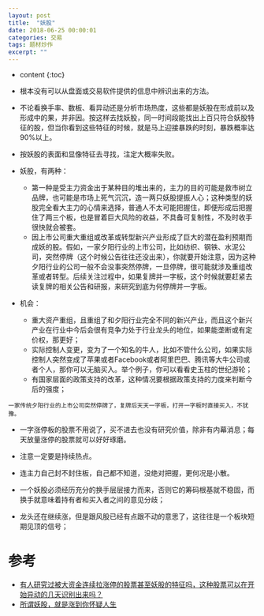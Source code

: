 ```yaml
---
layout: post
title:  "妖股"
date: 2018-06-25 00:00:01
categories: 交易
tags: 题材炒作
excerpt: ""
---
```


* content
{:toc}

* 根本没有可以从盘面或交易软件提供的信息中辨识出来的方法。
* 不论看换手率、数板、看异动还是分析市场热度，这些都是妖股在形成前以及形成中的果，并非因。按这样去找妖股，同一时间段能找出上百只符合妖股特征的股，但当你看到这些特征的时候，就是马上迎接暴跌的时刻，暴跌概率达90%以上。
* 按妖股的表面和显像特征去寻找，注定大概率失败。
* 妖股，有两种：
  + 第一种是受主力资金出于某种目的堆出来的，主力的目的可能是救市树立品牌，也可能是市场上死气沉沉，造一两只妖股提振人心；这种类型的妖股完全看大主力的心情来选择，普通人不太可能把握住，即便形成后把握住了两三个板，也是冒着巨大风险的收益，不具备可复制性，不及时收手很快就会被套。
  + 因上市公司重大重组或改革或转型新兴产业形成了巨大的潜在盈利预期而成妖的股。假如，一家夕阳行业的上市公司，比如纺织、钢铁、水泥公司，突然停牌（这个时候公告往往还没出来），你就要开始注意，因为这种夕阳行业的公司一般不会没事突然停牌，一旦停牌，很可能就涉及重组改革或者转型。后续关注过程中，如果复牌并一字板，这个时候就要赶紧去读复牌的相关公告和研报，来研究到底为何停牌并一字板。

* 机会：
  + 重大资产重组，且重组了和夕阳行业完全不同的新兴产业，而且这个新兴产业在行业中今后会很有竞争力处于行业龙头的地位，如果能垄断或有定价权，那更好；
  + 实际控制人变更，变为了一个知名的牛人，比如不管什么公司，如果实际控制人突然变成了苹果或者Facebook或者阿里巴巴、腾讯等大牛公司或者个人，那你可以无脑买入。举个例子，你可以看看史玉柱的世纪游轮；
  + 有国家层面的政策支持的改革，这种情况要根据政策支持的力度来判断今后的强度；
```
一家传统夕阳行业的上市公司突然停牌了，复牌后天天一字板，打开一字板时直接买入，不犹豫。
```

* 一字涨停板的股票不用说了，买不进去也没有研究价值，除非有内幕消息；每天放量涨停的股票就可以好好琢磨。

* 注意一定要是持续热点。

* 连主力自己封不封住板，自己都不知道，没绝对把握，更何况是小散。

* 一个妖股必须经历充分的换手层层接力而来，否则它的筹码根基就不稳固，而换手就意味着持有者和买入者之间的意见分歧；

* 龙头还在继续涨，但是跟风股已经有点跟不动的意思了，这往往是一个板块短期见顶的信号；


# 参考
* [有人研究过被大资金连续拉涨停的股票甚至妖股的特征吗，这种股票可以在开始异动的几天识别出来吗？](https://www.zhihu.com/question/34499218)
* [所谓妖股，就是涨到你怀疑人生](https://zhuanlan.zhihu.com/p/28109166)

































